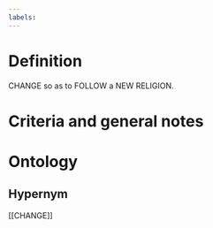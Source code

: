 ```yaml
---
labels: 
---
```


# Definition
CHANGE so as to FOLLOW a NEW RELIGION.
# Criteria and general notes
# Ontology

## Hypernym
[[CHANGE]]